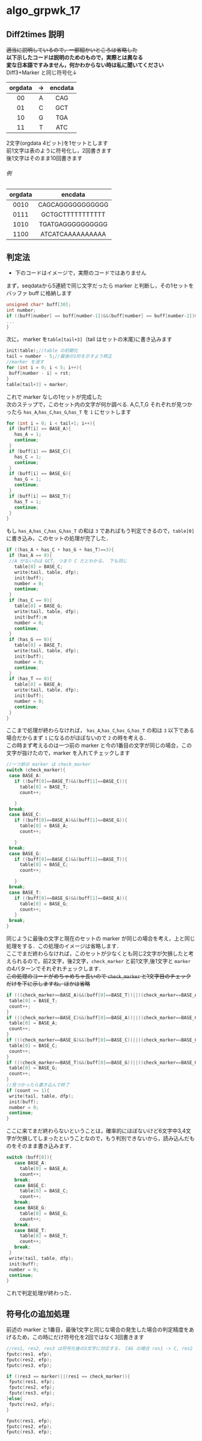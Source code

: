 # algo_grpwk_17
## Diff2times 説明
~~適当に説明しているので，一部細かいところは省略した~~  
**以下示したコードは説明のためのもので，実際とは異なる**  
**変な日本語ですみません，何かわからない時は私に聞いてください**
Diff3+Marker と同じ符号化↓


| orgdata |->| encdata |
|:---:|:---:|:---:| 
| 00 |A| CAG |
| 01 |C| GCT |
| 10 |G| TGA |
| 11 |T| ATC |

2文字(orgdata 4ビット)を1セットとします  
前1文字は表のように符号化し，2回書きます  
後1文字はそのまま10回書きます  
###### 例  
| orgdata | encdata |
|:---:|:---:| 
| 0010 | CAGCAGGGGGGGGGGG |
| 0111 | GCTGCTTTTTTTTTTT |
| 1010 | TGATGAGGGGGGGGGG |
| 1100 | ATCATCAAAAAAAAAA | 
## 判定法
- 下のコードはイメージで，実際のコードではありません  
  
まず，seqdataから5連続で同じ文字だったら marker と判断し，その1セットをバッファ buff に格納します  
 ```C
 unsigned char* buff[30];
 int number;
 if ((buff[number] == buff[number-1])&&(buff[number] == buff[number-2])&&(buff[number] == buff[number-3])&&(buff[number] == buff[number-4])){
 ...
 }
 ```
 次に， marker を`table[tail+3]`（tail はセットの末尾)に書き込みます
 ```C
init(table);//table の初期化
tail = number - 5;//最後の1桁を示すよう修正
//marker を消す
for (int i = 0; i < 5; i++){
  buff[number - i] = rst;
}
table[tail+3] = marker;
 ```
 これで marker なしの1セットが完成した  
 次のステップで，このセット内の文字が何か調べる. A,C,T,G それぞれが見つかったら `has_A`,`has_C`,`has_G`,`has_T` を `1` にセットします
 ```C
 for (int i = 0; i < tail+1; i++){
  if (buff[i] == BASE_A){
    has_A = 1;
    continue;
  }
  if (buff[i] == BASE_C){
    has_C = 1;
    continue;
  }
  if (buff[i] == BASE_G){
    has_G = 1;
    continue;
  }
  if (buff[i] == BASE_T){
    has_T = 1;
    continue;
  }
}
 ```
 もし `has_A`,`has_C`,`has_G`,`has_T` の和は `3` であればもう判定できるので，`table[0]`に書き込み，このセットの処理が完了した．
 ```C
 if ((has_A + has_C + has_G + has_T)==3){
  if (has_A == 0){
  //A がないのは GCT, つまり C だとわかる， 下も同じ
    table[0] = BASE_C;
    write(tail, table, dfp);
    init(buff);
    number = 0;
    continue;
  }
  if (has_C == 0){
    table[0] = BASE_G;
    write(tail, table, dfp);
    init(buff);m
    number = 0;
    continue;
  }
  if (has_G == 0){
    table[0] = BASE_T;
    write(tail, table, dfp);
    init(buff);
    number = 0;
    continue;
  }
  if (has_T == 0){
    table[0] = BASE_A;
    write(tail, table, dfp);
    init(buff);
    number = 0;
    continue;
  }
}
 ```
 ここまで処理が終わらなければ， `has_A`,`has_C`,`has_G`,`has_T` の和は `3` 以下である場合だからまず `1` になるのがほぼないので `2` の時を考える．  
 この時まず考えるのは一つ前の marker と今の1番目の文字が同じの場合，この文字が抜けたので，marker を入れてチェックします
 ```C
 //一つ前の marker は check_marker
 switch (check_marker){
  case BASE_A:
    if ((buff[0]==BASE_T)&&(buff[1]==BASE_C)){
      table[0] = BASE_T;
      count++;

    }
  break;
  case BASE_C:
    if ((buff[0]==BASE_A)&&(buff[1]==BASE_G)){
      table[0] = BASE_A;
      count++;

    }
  break;
  case BASE_G:
    if ((buff[0]==BASE_C)&&(buff[1]==BASE_T)){
      table[0] = BASE_C;
      count++;

    }
  break;
  case BASE_T:
    if ((buff[0]==BASE_G)&&(buff[1]==BASE_A)){
      table[0] = BASE_G;
      count++;
    }
  break;
}
 ```
 同じように最後の文字と現在のセットの marker が同じの場合を考え，上と同じ処理をする．この処理のイメージは省略します．  
 ここでまだ終わらなければ，このセットが少なくとも同じ2文字が欠損したと考えられるので，前2文字，後2文字，`check_marker` と前1文字,後1文字と `marker` の4パターンでそれぞれチェックします．  
 ~~この処理のコードがめちゃめちゃ長いので `check_marker` と1文字目のチェックだけを下に示しますね，ほかは省略~~
 ```C
 if (((check_marker==BASE_A)&&(buff[0]==BASE_T))||((check_marker==BASE_A)&&(buff[0]==BASE_C))||((check_marker==BASE_T)&&(buff[0]==BASE_C))){
  table[0] = BASE_T;
  count++;
}
if (((check_marker==BASE_C)&&(buff[0]==BASE_A))||((check_marker==BASE_C)&&(buff[0]==BASE_G))||((check_marker==BASE_A)&&(buff[0]==BASE_G))){
  table[0] = BASE_A;
  count++;
}
if (((check_marker==BASE_G)&&(buff[0]==BASE_C))||((check_marker==BASE_C)&&(buff[0]==BASE_T))||((check_marker==BASE_G)&&(buff[0]==BASE_T))){
  table[0] = BASE_C;
  count++;
}
if (((check_marker==BASE_T)&&(buff[0]==BASE_G))||((check_marker==BASE_G)&&(buff[0]==BASE_A))||((check_marker==BASE_T)&&(buff[0]==BASE_A))){
  table[0] = BASE_G;
  count++;
}
//見つかったら書き込んで終了
if (count >= 1){
  write(tail, table, dfp);
  init(buff);
  number = 0;
  continue;
}
 ```
 ここに来てまだ終わらないということは，確率的にほぼないけど6文字中3,4文字が欠損してしまったということなので，もう判別できないから，読み込んだものをそのまま書き込みます．
 ```C
 switch (buff[0]){
    case BASE_A:
      table[0] = BASE_A;
      count++;
    break;
    case BASE_C:
      table[0] = BASE_C;
      count++;
    break;
    case BASE_G:
      table[0] = BASE_G;
      count++;
    break;
    case BASE_T:
      table[0] = BASE_T;
      count++;
    break;
  }
  write(tail, table, dfp);
  init(buff);
  number = 0;
  continue;
}
 ```
 これで判定処理が終わった．  
 ## 符号化の追加処理
 前述の marker と1番目，最後1文字と同じな場合の発生した場合の判定精度をあげるため，この時にだけ符号化を2回ではなく3回書きます  
 ```C
 //res1, res2, res3 は符号化後の3文字に対応する， CAG の場合 res1 -> C, res2 -> A, res3 -> G
fputc(res1, efp);
fputc(res2, efp);
fputc(res3, efp);

if ((res3 == marker)||(res1 == check_marker)){
  fputc(res1, efp);
  fputc(res2, efp);
  fputc(res3, efp);
}else{
  fputc(res2, efp);
}

fputc(res1, efp);
fputc(res2, efp);
fputc(res3, efp);
 ```
